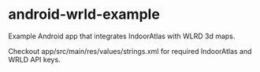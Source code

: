 # android-wrld-example
Example Android app that integrates IndoorAtlas with WLRD 3d maps. 

Checkout app/src/main/res/values/strings.xml for required IndoorAtlas and WRLD API keys.
